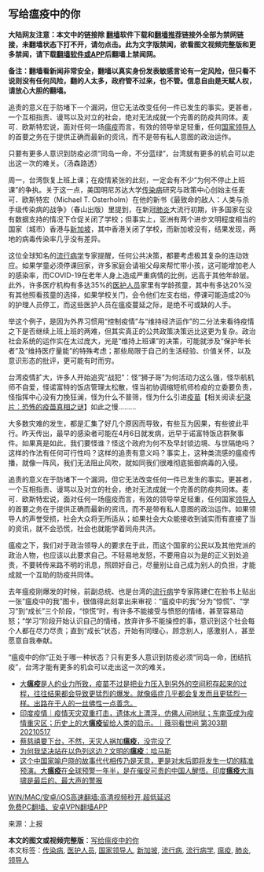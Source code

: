  <h2>写给瘟疫中的你</h2> <p class="notice"><b>大陆网友注意：本文中的链接除 <a href="https://github.com/bannedbook/fanqiang" >翻墙</a>软件下载和<a href="https://github.com/killgcd/justmysocks/blob/master/README.md">翻墙推荐</a>链接外全部为禁网链接，未翻墙状态下打不开，请勿点击。此为文字版禁闻，欲看图文视频完整版和更多禁闻，请下载<a href="https://github.com/bannedbook/fanqiang">翻墙软件或APP</a>后翻墙上禁闻网。</p><p>备注：翻墙看新闻非常安全，翻墙以真实身份发表敏感言论有一定风险，但只看不说则没有任何风险，翻的人太多，政府管不过来，也不管。信息自由是天赋人权，请放心大胆的翻墙。</b></p>  <div class="entry"> <p id="summary">追责的意义在于防堵下一个漏洞，但它无法改变任何一件已发生的事实。更甚者，一个互相指责、谩骂以及对立的社会，绝对无法成就一个完善的防疫共同体。麦可．欧斯特宏说，面对任何一场<a href="https://www.bannedbook.org/bnews/tag/%e7%98%9f%e7%96%ab/" class="st_tag internal_tag" rel="tag" title="标签 瘟疫 下的日志">瘟疫</a>而言，有效的领导举足轻重，任何<a href="https://www.bannedbook.org/bnews/tag/%E5%9B%BD%E5%AE%B6%E9%A2%86%E5%AF%BC%E4%BA%BA/" class="st_tag internal_tag" rel="tag" title="标签 国家领导人 下的日志">国家领导人</a>的首要之务在于提供正确而最新的资讯，而不是带有私人意图的政治运作。</p> <p id="conimg">只要有更多人意识到防疫必须“同岛一命，不分蓝绿”，台湾就有更多的机会可以走出这一次的难关。（汤森路透）</p> <p>周一，台湾恢复上班上课；在疫情紧张的此刻，一定会有不少“为何不停止上班课”的争执。关于这一点，美国明尼苏达大学<a href="https://www.bannedbook.org/bnews/tag/%E4%BC%A0%E6%9F%93%E7%97%85/" class="st_tag internal_tag" rel="tag" title="标签 传染病 下的日志">传染病</a>研究与政策中心创始主任麦可．欧斯特宏（Michael T. Osterholm）在他的新书《最致命的敌人：人类与杀手级传染病的战争》（春山出版）里提到，在新冠<a href="https://www.bannedbook.org/bnews/tag/%e8%82%ba%e7%82%8e/" class="st_tag internal_tag" rel="tag" title="标签 肺炎 下的日志">肺炎</a>大流行初期，许多国家在没有数据支持的情况下仓促关闭了学校；但事实上，亚洲有两个进步文明程度相当的国家（城市）香港与<a href="https://www.bannedbook.org/bnews/tag/%e6%96%b0%e5%8a%a0%e5%9d%a1/" class="st_tag internal_tag" rel="tag" title="标签 新加坡 下的日志">新加坡</a>，其中香港关闭了学校，而新加坡没有，结果发现，两地的病毒传染率几乎没有差异。</p>  <p>这位全球知名的<a href="https://www.bannedbook.org/bnews/tag/%E6%B5%81%E8%A1%8C%E7%97%85%E5%AD%A6/" class="st_tag internal_tag" rel="tag" title="标签 流行病学 下的日志">流行病学</a>专家提醒，任何公共决策，都要考虑极其复杂的连动效应。如果学童必须停课回家，许多家庭会请祖父母来帮忙带小孩，这可能增加老人的感染率，而COVID-19在老年人身上造成严重病情的比例，远高于其他年龄层。此外，许多医疗机构有多达35%的<a href="https://www.bannedbook.org/bnews/tag/%E5%8C%BB%E6%8A%A4%E4%BA%BA%E5%91%98/" class="st_tag internal_tag" rel="tag" title="标签 医护人员 下的日志">医护人员</a>家里有学龄孩童，其中有多达20%没有其他照看孩童的选择，如果学校关门，会令他们左支右绌，停课可能造成20％的护理人员停工，而这些医护人员在瘟疫蔓延之际，是绝不可或缺的人手。</p> <p>举这个例子，是因为外界习惯用“控制疫情”与“维持经济运作”的二分法来看待疫情之下是否继续上班上班的两难，但其实真正的公共政策决策远比这更为复杂。政治社会系统的运作实在太过庞大，光是“维持上班课”的决策，可能就涉及“保护年长者”及“维持医疗量能”的特殊考虑；那些局限于自己的生活经验、价值关怀，以及意识形态的批评，更可能有时而穷。</p> <p>台湾疫情扩大，许多人开始追究“战犯”：怪“狮子哥”为何活动力这么强，怪华航机师不自爱，怪诺富特的饭店管理太松散，怪当初协调缩短机师检疫的立委要负责，怪指挥中心没有力挽狂澜，怪为什么不普筛，怪为什么引进<span class='wp_keywordlink'><a href="https://www.bannedbook.org/bnews/tculture/20160630/551027.html" title="疫苗" target="_blank">疫苗</a></span>【相关阅读:<a href='https://www.bannedbook.org/bnews/topimagenews/20180408/925060.html' target='_blank'>纪录片：恐怖的疫苗真相之谜</a>】如此之慢………</p>  <p>大多数灾难的发生，都是汇集了好几个原因而导致，有些互为因果，有些彼此平行。昨天传出，最早的感染者可能在4月6日就发病，远早于诺富特饭店群聚事件。如果真是如此，我们要怪谁？怪这个政府为何不及早封锁边境、与世隔绝吗？这样的作法有任何可行性吗？这样的追责有意义吗？事实上，这种类流感的瘟疫传播，就像一阵风，我们无法阻止风吹，就如同我们很难彻底抵御病毒的入侵。</p> <p>追责的意义在于防堵下一个漏洞，但它无法改变任何一件已发生的事实。更甚者，一个互相指责、谩骂以及对立的社会，绝对无法成就一个完善的防疫共同体。麦可．欧斯特宏说，面对任何一场瘟疫而言，有效的领导举足轻重，任何国家<a href="https://www.bannedbook.org/bnews/tag/%E9%A2%86%E5%AF%BC%E4%BA%BA/" class="st_tag internal_tag" rel="tag" title="标签 领导人 下的日志">领导人</a>的首要之务在于提供正确而最新的资讯，而不是带有私人意图的政治运作。如果领导人的声誉受损，社会大众将无所适从；如果社会大众能接收到诚实而有直接了当的资讯，就不会恐慌，社会也就能学着同舟共济。</p> <p>瘟疫之下，我们对于政治领导人的要求在于此，而这个国家的公民以及其他党派的政治人物，也应该以此要求自己。不轻易地发怒，不要用自以为是的正义到处追责，不要转传来路不明的讯息，照顾好自己，尽量别让自己成为别人的负担，才能成就一个互助的防疫共同体。</p>  <p>去年瘟疫刚爆发的时候，前副总统、也是台湾的<a href="https://www.bannedbook.org/bnews/tag/%E6%B5%81%E8%A1%8C%E7%97%85/" class="st_tag internal_tag" rel="tag" title="标签 流行病 下的日志">流行病</a>学专家陈建仁在脸书上贴出一张“瘟疫中的我”图卡，很值得此刻拿出来审视：“瘟疫中的我”分为“惊慌”、“学习”到“成长”三个阶段，“惊慌”时，有许多不能接受与愤怒的情绪，甚至容易动怒；“学习”阶段开始认识自己的情绪，放弃许多不能操控的事，意识到这个社会每个人都在尽力尽责；直到“成长”状态，开始有同理心，顾念别人，感激别人，甚至愿意自我奉献。</p> <p>“瘟疫中的你”正处于哪一种状态？只有更多人意识到防疫必须“同岛一命，团结抗疫”，台湾才能有更多的机会可以走出这一次的难关。</p> <ul class='op-related-articles' title='相关阅读'> <li><a href='https://www.bannedbook.org/bnews/comments/20210519/1549186.html' target='_blank'>大<b>瘟疫</b>是人的业力所致，疫苗不过是把业力压入到另外的空间积存起来的过程，往往结果都会导致更猛烈的爆发。就像癌症几乎都会复发而且更猛烈一样。出路在于人的一丝佛性一点善念。</a></li> <li><a href='https://www.bannedbook.org/bnews/bannedvideo/20210518/1548753.html' target='_blank'>印度疫情｜疫情天灾双重打击，遗体水上漂浮，仿佛人间地狱；东南亚成为疫情重灾区；历史上的大<b>瘟疫</b>留给人类的启示。｜薇羽看世间 第303期 20210517</a></li> <li><a href='https://www.bannedbook.org/bnews/taiwannews/20210518/1548630.html' target='_blank'>蔡慈禧要下台，不然，天灾人祸加<b>瘟疫</b>，没完没了</a></li> <li><a href='https://www.bannedbook.org/bnews/worldnews/20210518/1548490.html' target='_blank'>为何我坚决站在以色列这边？文明的<b>瘟疫</b>：哈马斯</a></li> <li><a href='https://www.bannedbook.org/bnews/bblog/20210517/1547953.html' target='_blank'>这个中国家喻户晓的故事代代相传乃是天意，更是对末后即将发生一切的精准预演。大<b>瘟疫</b>在全球预警一年半，是在催促可贵的中国人醒悟。印度<b>瘟疫</b>大海啸是最后的、最大声的警报</a></li> </ul> <p class="texttj"> <a href="https://github.com/bannedbook/fanqiang/wiki/V2ray%E6%9C%BA%E5%9C%BA" target="_blank">WIN/MAC/安卓/iOS高速翻墙:高清视频秒开,超低延迟</a><br/> <a href="https://github.com/bannedbook/fanqiang/wiki/%E7%A6%81%E9%97%BB%E7%BD%91%E5%AE%89%E5%8D%93%E7%BF%BB%E5%A2%99%E6%96%B0%E9%97%BBAPP" target="_blank">免费PC翻墙、安卓VPN翻墙APP</a></p> <p> 来源：上报 </p><a name='sharetosocial'></a>       <div><b>本文的图文或视频完整版</b>：<a href='https://www.bannedbook.org/bnews/comments/20210519/1549397.html'>写给瘟疫中的你</a></div>  </div><!--END ENTRY--> <div class="postfooter"> <div>本文标签：<a href="https://www.bannedbook.org/bnews/tag/%E4%BC%A0%E6%9F%93%E7%97%85/" rel="tag">传染病</a>, <a href="https://www.bannedbook.org/bnews/tag/%E5%8C%BB%E6%8A%A4%E4%BA%BA%E5%91%98/" rel="tag">医护人员</a>, <a href="https://www.bannedbook.org/bnews/tag/%E5%9B%BD%E5%AE%B6%E9%A2%86%E5%AF%BC%E4%BA%BA/" rel="tag">国家领导人</a>, <a href="https://www.bannedbook.org/bnews/tag/%e6%96%b0%e5%8a%a0%e5%9d%a1/" rel="tag">新加坡</a>, <a href="https://www.bannedbook.org/bnews/tag/%E6%B5%81%E8%A1%8C%E7%97%85/" rel="tag">流行病</a>, <a href="https://www.bannedbook.org/bnews/tag/%E6%B5%81%E8%A1%8C%E7%97%85%E5%AD%A6/" rel="tag">流行病学</a>, <a href="https://www.bannedbook.org/bnews/tag/%e7%98%9f%e7%96%ab/" rel="tag">瘟疫</a>, <a href="https://www.bannedbook.org/bnews/tag/%e8%82%ba%e7%82%8e/" rel="tag">肺炎</a>, <a href="https://www.bannedbook.org/bnews/tag/%E9%A2%86%E5%AF%BC%E4%BA%BA/" rel="tag">领导人</a></div>  </div><!--END POSTFOOTER--> 